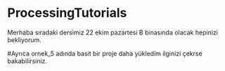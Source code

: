 # ProcessingTutorials
 Merhaba sıradaki dersimiz 22 ekim pazartesi B binasında olacak hepinizi bekliyorum.


#Ayrıca ornek_5 adında basit bir proje daha yükledim ilginizi çekrse bakabilirsiniz.
